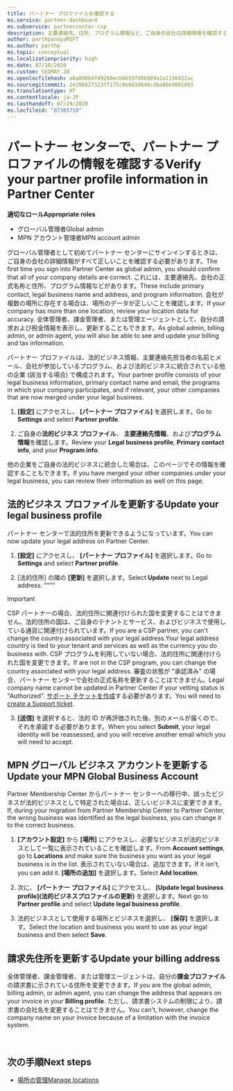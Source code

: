 ```yaml
---
title: パートナー プロファイルを確認する
ms.service: partner-dashboard
ms.subservice: partnercenter-csp
description: 主要連絡先、住所、プログラム情報など、ご自身の会社の詳細情報を確認する方法について説明します。 また、法的住所や請求先住所を更新することもできます。
author: parthpandyaMSFT
ms.author: parthp
ms.topic: conceptual
ms.localizationpriority: high
ms.date: 07/10/2020
ms.custom: SEOMAY.20
ms.openlocfilehash: a8a090b4f49260ecbb6597d8b989a1a1156422ac
ms.sourcegitcommit: 2e206627323ff175c0e0d10646cdba80e9881891
ms.translationtype: HT
ms.contentlocale: ja-JP
ms.lasthandoff: 07/29/2020
ms.locfileid: "87365718"
---
```

# <a name="verify-your-partner-profile-information-in-partner-center"></a><span data-ttu-id="7d35c-104">パートナー センターで、パートナー プロファイルの情報を確認する</span><span class="sxs-lookup"><span data-stu-id="7d35c-104">Verify your partner profile information in Partner Center</span></span>

<span data-ttu-id="7d35c-105">**適切なロール**</span><span class="sxs-lookup"><span data-stu-id="7d35c-105">**Appropriate roles**</span></span>

- <span data-ttu-id="7d35c-106">グローバル管理者</span><span class="sxs-lookup"><span data-stu-id="7d35c-106">Global admin</span></span>
- <span data-ttu-id="7d35c-107">MPN アカウント管理者</span><span class="sxs-lookup"><span data-stu-id="7d35c-107">MPN account admin</span></span>

<span data-ttu-id="7d35c-108">グローバル管理者として初めてパートナー センターにサインインするときは、ご自身の会社の詳細情報がすべて正しいことを確認する必要があります。</span><span class="sxs-lookup"><span data-stu-id="7d35c-108">The first time you sign into Partner Center as global admin, you should confirm that all of your company details are correct.</span></span> <span data-ttu-id="7d35c-109">これには、主要連絡先、会社の正式名称と住所、プログラム情報などがあります。</span><span class="sxs-lookup"><span data-stu-id="7d35c-109">These include primary contact, legal business name and address, and program information.</span></span> <span data-ttu-id="7d35c-110">会社が複数の場所に存在する場合は、場所のデータが正しいことを確認します。</span><span class="sxs-lookup"><span data-stu-id="7d35c-110">If your company has more than one location, review your location data for accuracy.</span></span> <span data-ttu-id="7d35c-111">全体管理者、課金管理者、または管理エージェントとして、自分の請求および税金情報を表示し、更新することもできます。</span><span class="sxs-lookup"><span data-stu-id="7d35c-111">As global admin, billing admin, or admin agent, you will also be able to see and update your billing and tax information.</span></span>

<span data-ttu-id="7d35c-112">パートナー プロファイルは、法的ビジネス情報、主要連絡先担当者の名前とメール、会社が参加しているプログラム、および法的ビジネスに統合されている他の企業 (該当する場合) で構成されます。</span><span class="sxs-lookup"><span data-stu-id="7d35c-112">Your partner profile consists of your legal business information, primary contact name and email, the programs in which your company participates, and if relevant, your other companies that are now merged under your legal business.</span></span>

1. <span data-ttu-id="7d35c-113">**[設定]** にアクセスし、 **[パートナー プロファイル]** を選択します。</span><span class="sxs-lookup"><span data-stu-id="7d35c-113">Go to **Settings** and select **Partner profile**.</span></span>

2. <span data-ttu-id="7d35c-114">ご自身の**法的ビジネス プロファイル**、 **主要連絡先情報**、および**プログラム情報**を確認します。</span><span class="sxs-lookup"><span data-stu-id="7d35c-114">Review your **Legal business profile**, **Primary contact info**, and your **Program info**.</span></span>

<span data-ttu-id="7d35c-115">他の企業をご自身の法的ビジネスに統合した場合は、このページでその情報を確認することもできます。</span><span class="sxs-lookup"><span data-stu-id="7d35c-115">If you have merged your other companies under your legal business, you can review their information as well on this page.</span></span>

## <a name="update-your-legal-business-profile"></a><span data-ttu-id="7d35c-116">法的ビジネス プロファイルを更新する</span><span class="sxs-lookup"><span data-stu-id="7d35c-116">Update your legal business profile</span></span>

<span data-ttu-id="7d35c-117">パートナー センターで法的住所を更新できるようになっています。</span><span class="sxs-lookup"><span data-stu-id="7d35c-117">You can now update your legal address on Partner Center.</span></span>

1. <span data-ttu-id="7d35c-118">**[設定]** にアクセスし、 **[パートナー プロファイル]** を選択します。</span><span class="sxs-lookup"><span data-stu-id="7d35c-118">Go to **Settings** and select **Partner profile**.</span></span> 

2. <span data-ttu-id="7d35c-119">[法的住所] の隣の **[更新]** を選択します。</span><span class="sxs-lookup"><span data-stu-id="7d35c-119">Select **Update** next to Legal address.</span></span> <span data-ttu-id="7d35c-120">""</span><span class="sxs-lookup"><span data-stu-id="7d35c-120">""</span></span>

>[!Important]
><span data-ttu-id="7d35c-121">CSP パートナーの場合、法的住所に関連付けられた国を変更することはできません。法的住所の国は、ご自身のテナントとサービス、およびビジネスで使用している通貨に関連付けられています。</span><span class="sxs-lookup"><span data-stu-id="7d35c-121">If you are a CSP partner, you can't change the country associated with your legal address.Your legal address country is tied to your tenant and services as well as the currency you do business with.</span></span> <span data-ttu-id="7d35c-122">CSP プログラムを利用していない場合、法的住所に関連付けられた国を変更できます。</span><span class="sxs-lookup"><span data-stu-id="7d35c-122">If are not in the CSP program, you can change the country associated with your legal address.</span></span> <span data-ttu-id="7d35c-123">審査の状態が "承認済み" の場合、パートナー センターで会社の正式名称を更新することはできません。</span><span class="sxs-lookup"><span data-stu-id="7d35c-123">Legal company name cannot be updated in Partner Center if your vetting status is "Authorized".</span></span> <span data-ttu-id="7d35c-124">[サポート チケットを作成](https://partner.microsoft.com/dashboard/support/csp/servicerequests/create?stage=2&topicid=eb74583c-61b3-2124-bffc-00920e0ae772)する必要があります。</span><span class="sxs-lookup"><span data-stu-id="7d35c-124">You will need to [create a Support ticket](https://partner.microsoft.com/dashboard/support/csp/servicerequests/create?stage=2&topicid=eb74583c-61b3-2124-bffc-00920e0ae772).</span></span>

3. <span data-ttu-id="7d35c-125">**[送信]** を選択すると、法的 ID が再評価された後、別のメールが届くので、それを承諾する必要があります。</span><span class="sxs-lookup"><span data-stu-id="7d35c-125">When you select **Submit**, your legal identity will be reassessed, and you will receive another email which you will need to accept.</span></span>

## <a name="update-your-mpn-global-business-account"></a><span data-ttu-id="7d35c-126">MPN グローバル ビジネス アカウントを更新する</span><span class="sxs-lookup"><span data-stu-id="7d35c-126">Update your MPN Global Business Account</span></span>

<span data-ttu-id="7d35c-127">Partner Membership Center からパートナー センターへの移行中、誤ったビジネスが法的ビジネスとして特定された場合は、正しいビジネスに変更できます。</span><span class="sxs-lookup"><span data-stu-id="7d35c-127">If, during your migration from Partner Membership Center to Partner Center, the wrong business was identified as the legal business, you can change it to the correct business.</span></span>

1. <span data-ttu-id="7d35c-128">**[アカウント設定]** から **[場所]** にアクセスし、必要なビジネスが法的ビジネスとして一覧に表示されていることを確認します。</span><span class="sxs-lookup"><span data-stu-id="7d35c-128">From **Account settings**, go to **Locations** and make sure the business you want as your legal business is in the list.</span></span> <span data-ttu-id="7d35c-129">表示されていない場合は、追加できます。</span><span class="sxs-lookup"><span data-stu-id="7d35c-129">If it isn't, you can add it.</span></span> <span data-ttu-id="7d35c-130">**[場所の追加]** を選択します。</span><span class="sxs-lookup"><span data-stu-id="7d35c-130">Select **Add location**.</span></span>

2. <span data-ttu-id="7d35c-131">次に、 **[パートナー プロファイル]** にアクセスし、 **[Update legal business profile]\(法的ビジネスプロファイルの更新\)** を選択します。</span><span class="sxs-lookup"><span data-stu-id="7d35c-131">Next go to **Partner profile** and select **Update legal business profile**.</span></span>

3. <span data-ttu-id="7d35c-132">法的ビジネスとして使用する場所とビジネスを選択し、 **[保存]** を選択します。</span><span class="sxs-lookup"><span data-stu-id="7d35c-132">Select the location and business you want to use as your legal business and then select **Save**.</span></span>

## <a name="update-your-billing-address"></a><span data-ttu-id="7d35c-133">請求先住所を更新する</span><span class="sxs-lookup"><span data-stu-id="7d35c-133">Update your billing address</span></span>

<span data-ttu-id="7d35c-134">全体管理者、課金管理者、または管理エージェントは、自分の**課金プロファイル**の請求書に示されている住所を変更できます。</span><span class="sxs-lookup"><span data-stu-id="7d35c-134">If you are the global admin, billing admin, or admin agent, you can change the address that appears on your invoice in your **Billing profile**.</span></span> <span data-ttu-id="7d35c-135">ただし、請求書システムの制限により、請求書の会社名を変更することはできません。</span><span class="sxs-lookup"><span data-stu-id="7d35c-135">You can't, however, change the company name on your invoice because of a limitation with the invoice system.</span></span>

 
## <a name="next-steps"></a><span data-ttu-id="7d35c-136">次の手順</span><span class="sxs-lookup"><span data-stu-id="7d35c-136">Next steps</span></span>

- [<span data-ttu-id="7d35c-137">場所の管理</span><span class="sxs-lookup"><span data-stu-id="7d35c-137">Manage locations</span></span>](manage-locations.md)

